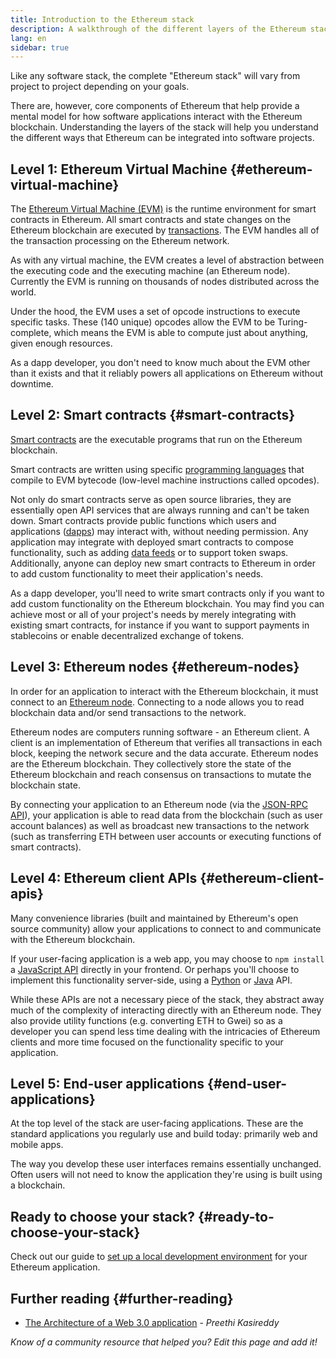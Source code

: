 ```yaml
---
title: Introduction to the Ethereum stack
description: A walkthrough of the different layers of the Ethereum stack and how they fit together.
lang: en
sidebar: true
---
```


Like any software stack, the complete "Ethereum stack" will vary from project to project depending on your goals.

There are, however, core components of Ethereum that help provide a mental model for how software applications interact with the Ethereum blockchain. Understanding the layers of the stack will help you understand the different ways that Ethereum can be integrated into software projects.

## Level 1: Ethereum Virtual Machine {#ethereum-virtual-machine}

The [Ethereum Virtual Machine (EVM)](/developers/docs/evm/) is the runtime environment for smart contracts in Ethereum. All smart contracts and state changes on the Ethereum blockchain are executed by [transactions](/developers/docs/transactions/). The EVM handles all of the transaction processing on the Ethereum network.

As with any virtual machine, the EVM creates a level of abstraction between the executing code and the executing machine (an Ethereum node). Currently the EVM is running on thousands of nodes distributed across the world.

Under the hood, the EVM uses a set of opcode instructions to execute specific tasks. These (140 unique) opcodes allow the EVM to be Turing-complete, which means the EVM is able to compute just about anything, given enough resources.

As a dapp developer, you don't need to know much about the EVM other than it exists and that it reliably powers all applications on Ethereum without downtime.

## Level 2: Smart contracts {#smart-contracts}

[Smart contracts](/developers/docs/smart-contracts/) are the executable programs that run on the Ethereum blockchain.

Smart contracts are written using specific [programming languages](/developers/docs/smart-contracts/languages/) that compile to EVM bytecode (low-level machine instructions called opcodes).

Not only do smart contracts serve as open source libraries, they are essentially open API services that are always running and can't be taken down. Smart contracts provide public functions which users and applications ([dapps](/developers/docs/dapps/)) may interact with, without needing permission. Any application may integrate with deployed smart contracts to compose functionality, such as adding [data feeds](/developers/docs/oracles/) or to support token swaps. Additionally, anyone can deploy new smart contracts to Ethereum in order to add custom functionality to meet their application's needs.

As a dapp developer, you'll need to write smart contracts only if you want to add custom functionality on the Ethereum blockchain. You may find you can achieve most or all of your project's needs by merely integrating with existing smart contracts, for instance if you want to support payments in stablecoins or enable decentralized exchange of tokens.

## Level 3: Ethereum nodes {#ethereum-nodes}

In order for an application to interact with the Ethereum blockchain, it must connect to an [Ethereum node](/developers/docs/nodes-and-clients/). Connecting to a node allows you to read blockchain data and/or send transactions to the network.

Ethereum nodes are computers running software - an Ethereum client. A client is an implementation of Ethereum that verifies all transactions in each block, keeping the network secure and the data accurate. Ethereum nodes are the Ethereum blockchain. They collectively store the state of the Ethereum blockchain and reach consensus on transactions to mutate the blockchain state.

By connecting your application to an Ethereum node (via the [JSON-RPC API](/developers/docs/apis/json-rpc/)), your application is able to read data from the blockchain (such as user account balances) as well as broadcast new transactions to the network (such as transferring ETH between user accounts or executing functions of smart contracts).

## Level 4: Ethereum client APIs {#ethereum-client-apis}

Many convenience libraries (built and maintained by Ethereum's open source community) allow your applications to connect to and communicate with the Ethereum blockchain.

If your user-facing application is a web app, you may choose to `npm install` a [JavaScript API](/developers/docs/apis/javascript/) directly in your frontend. Or perhaps you'll choose to implement this functionality server-side, using a [Python](/developers/docs/programming-languages/python/) or [Java](/developers/docs/programming-languages/java/) API.

While these APIs are not a necessary piece of the stack, they abstract away much of the complexity of interacting directly with an Ethereum node. They also provide utility functions (e.g. converting ETH to Gwei) so as a developer you can spend less time dealing with the intricacies of Ethereum clients and more time focused on the functionality specific to your application.

## Level 5: End-user applications {#end-user-applications}

At the top level of the stack are user-facing applications. These are the standard applications you regularly use and build today: primarily web and mobile apps.

The way you develop these user interfaces remains essentially unchanged. Often users will not need to know the application they're using is built using a blockchain.

## Ready to choose your stack? {#ready-to-choose-your-stack}

Check out our guide to [set up a local development environment](/developers/local-environment/) for your Ethereum application.

## Further reading {#further-reading}

- [The Architecture of a Web 3.0 application](https://www.preethikasireddy.com/post/the-architecture-of-a-web-3-0-application) - _Preethi Kasireddy_

_Know of a community resource that helped you? Edit this page and add it!_
